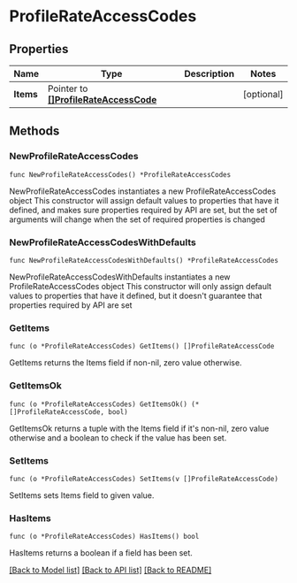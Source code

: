 # ProfileRateAccessCodes

## Properties

Name | Type | Description | Notes
------------ | ------------- | ------------- | -------------
**Items** | Pointer to [**[]ProfileRateAccessCode**](ProfileRateAccessCode.md) |  | [optional] 

## Methods

### NewProfileRateAccessCodes

`func NewProfileRateAccessCodes() *ProfileRateAccessCodes`

NewProfileRateAccessCodes instantiates a new ProfileRateAccessCodes object
This constructor will assign default values to properties that have it defined,
and makes sure properties required by API are set, but the set of arguments
will change when the set of required properties is changed

### NewProfileRateAccessCodesWithDefaults

`func NewProfileRateAccessCodesWithDefaults() *ProfileRateAccessCodes`

NewProfileRateAccessCodesWithDefaults instantiates a new ProfileRateAccessCodes object
This constructor will only assign default values to properties that have it defined,
but it doesn't guarantee that properties required by API are set

### GetItems

`func (o *ProfileRateAccessCodes) GetItems() []ProfileRateAccessCode`

GetItems returns the Items field if non-nil, zero value otherwise.

### GetItemsOk

`func (o *ProfileRateAccessCodes) GetItemsOk() (*[]ProfileRateAccessCode, bool)`

GetItemsOk returns a tuple with the Items field if it's non-nil, zero value otherwise
and a boolean to check if the value has been set.

### SetItems

`func (o *ProfileRateAccessCodes) SetItems(v []ProfileRateAccessCode)`

SetItems sets Items field to given value.

### HasItems

`func (o *ProfileRateAccessCodes) HasItems() bool`

HasItems returns a boolean if a field has been set.


[[Back to Model list]](../README.md#documentation-for-models) [[Back to API list]](../README.md#documentation-for-api-endpoints) [[Back to README]](../README.md)


